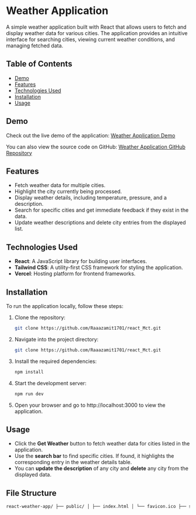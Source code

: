 # Weather Application

A simple weather application built with React that allows users to fetch and display weather data for various cities. The application provides an intuitive interface for searching cities, viewing current weather conditions, and managing fetched data.

## Table of Contents

- [Demo](#demo)
- [Features](#features)
- [Technologies Used](#technologies-used)
- [Installation](#installation)
- [Usage](#usage)

## Demo

Check out the live demo of the application: [Weather Application Demo](https://react-mct-rho.vercel.app/)

You can also view the source code on GitHub: [Weather Application GitHub Repository](https://github.com/Raaazamit1701/react_Mct.git)

## Features

- Fetch weather data for multiple cities.
- Highlight the city currently being processed.
- Display weather details, including temperature, pressure, and a description.
- Search for specific cities and get immediate feedback if they exist in the data.
- Update weather descriptions and delete city entries from the displayed list.

## Technologies Used

- **React**: A JavaScript library for building user interfaces.
- **Tailwind CSS**: A utility-first CSS framework for styling the application.
- **Vercel**: Hosting platform for frontend frameworks.

## Installation

To run the application locally, follow these steps:

1. Clone the repository:
   ```bash
   git clone https://github.com/Raaazamit1701/react_Mct.git

2. Navigate into the project directory:
   ```bash
   git clone https://github.com/Raaazamit1701/react_Mct.git

3. Install the required dependencies:
   ```bash
   npm install


4. Start the development server:

   ```bash
   npm run dev


5. Open your browser and go to http://localhost:3000 to view the application.
  

## Usage

- Click the **Get Weather** button to fetch weather data for cities listed in the application.
- Use the **search bar** to find specific cities. If found, it highlights the corresponding entry in the weather details table.
- You can **update the description** of any city and **delete** any city from the displayed data.

## File Structure 

``` bash
react-weather-app/ ├── public/ │ ├── index.html │ └── favicon.ico ├── src/ │ ├── Component/ │ │ ├── CityList.js │ │ ├── Search.js │ │ └── WeatherDetails.js │ ├── App.js │ ├── index.js │ ├── App.css │ └── index.css ├── package.json ├── README.md └── .gitignore